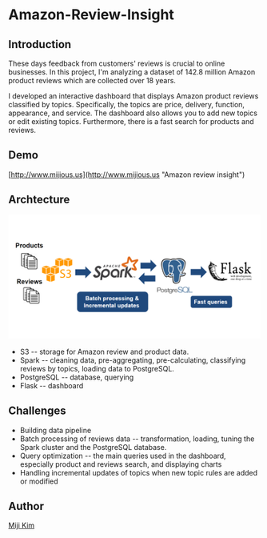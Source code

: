 # Amazon-Review-Insight

## Introduction
These days feedback from customers' reviews is crucial to online businesses. In this project, I'm analyzing a dataset of 142.8 million Amazon product reviews which are collected over 18 years.

I developed an interactive dashboard that displays Amazon product reviews classified by topics. Specifically, the topics are price, delivery, function, appearance, and service. The dashboard also allows you to add new topics or edit existing topics. Furthermore, there is a fast search for products and reviews.

## Demo
[http://www.mijious.us](http://www.mijious.us "Amazon review insight")

## Archtecture
![alt text](https://github.com/itrustyou777/Amazon-Review-Insight/blob/master/data-pipeline.png "DataPipeLine")

* S3 -- storage for Amazon review and product data.
* Spark -- cleaning data, pre-aggregating, pre-calculating, classifying reviews by topics, loading data to PostgreSQL.
* PostgreSQL -- database, querying
* Flask -- dashboard 

## Challenges

* Building data pipeline
* Batch processing of reviews data -- transformation, loading, tuning the Spark cluster and the PostgreSQL database.  
* Query optimization -- the main queries used in the dashboard, especially product and reviews search, and displaying charts
* Handling incremental updates of topics when new topic rules are added or modified


## Author
[Miji Kim](https://www.linkedin.com/in/mijik/ "Miji's Linkedin")

